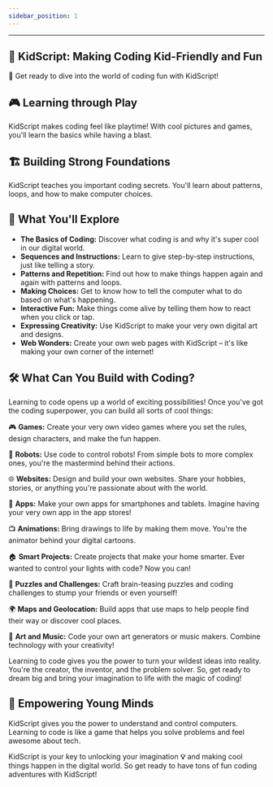 ```yaml
--- 
sidebar_position: 1
---
```

---
🚀 KidScript: Making Coding Kid-Friendly and Fun
---

🚀 Get ready to dive into the world of coding fun with KidScript!

## 🎮 Learning through Play

KidScript makes coding feel like playtime! With cool pictures and games, you'll learn the basics while having a blast.

## 🏗️ Building Strong Foundations

KidScript teaches you important coding secrets. You'll learn about patterns, loops, and how to make computer choices.

## 🚀 What You'll Explore

- **The Basics of Coding:** Discover what coding is and why it's super cool in our digital world.
- **Sequences and Instructions:** Learn to give step-by-step instructions, just like telling a story.
- **Patterns and Repetition:** Find out how to make things happen again and again with patterns and loops.
- **Making Choices:** Get to know how to tell the computer what to do based on what's happening.
- **Interactive Fun:** Make things come alive by telling them how to react when you click or tap.
- **Expressing Creativity:** Use KidScript to make your very own digital art and designs.
- **Web Wonders:** Create your own web pages with KidScript – it's like making your own corner of the internet!


## 🛠️ What Can You Build with Coding?

Learning to code opens up a world of exciting possibilities! Once you've got the coding superpower, you can build all sorts of cool things:

🎮 **Games:** Create your very own video games where you set the rules, design characters, and make the fun happen.

🤖 **Robots:** Use code to control robots! From simple bots to more complex ones, you're the mastermind behind their actions.

🌐 **Websites:** Design and build your own websites. Share your hobbies, stories, or anything you're passionate about with the world.

📱 **Apps:** Make your own apps for smartphones and tablets. Imagine having your very own app in the app stores!

📺 **Animations:** Bring drawings to life by making them move. You're the animator behind your digital cartoons.

🏠 **Smart Projects:** Create projects that make your home smarter. Ever wanted to control your lights with code? Now you can!

🔢 **Puzzles and Challenges:** Craft brain-teasing puzzles and coding challenges to stump your friends or even yourself!

🌍 **Maps and Geolocation:** Build apps that use maps to help people find their way or discover cool places.

🎨 **Art and Music:** Code your own art generators or music makers. Combine technology with your creativity!

Learning to code gives you the power to turn your wildest ideas into reality. You're the creator, the inventor, and the problem solver. So, get ready to dream big and bring your imagination to life with the magic of coding!


## 🌟 Empowering Young Minds

KidScript gives you the power to understand and control computers. Learning to code is like a game that helps you solve problems and feel awesome about tech. 

KidScript is your key to unlocking your imagination **💡** and making cool things happen in the digital world. So get ready to have tons of fun coding adventures with KidScript!
